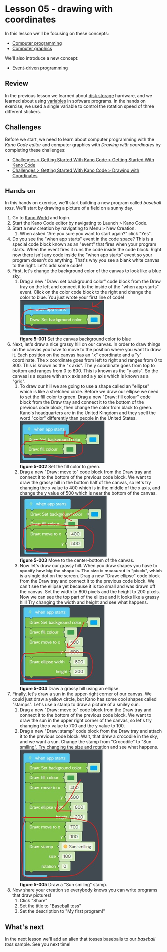# Lesson 05 - drawing with coordinates

In this lesson we'll be focusing on these concepts:

* [Computer programming](https://en.wikipedia.org/wiki/Computer_programming)
* [Computer graphics](https://en.wikipedia.org/wiki/Computer_graphics)

We'll also introduce a new concept:

* [Event-driven programming](https://en.wikipedia.org/wiki/Event-driven_programming)

## Review

In the previous lesson we learned about [disk storage](https://en.wikipedia.org/wiki/Disk_storage) hardware, and we learned about using [variables](https://en.wikipedia.org/wiki/Variable_(computer_science)) in software programs. In the hands on exercise, we used a single variable to control the rotation speed of three different stickers.

## Challenges

Before we start, we need to learn about computer programming with the *Kano Code editor* and computer graphics with *Drawing with coordinates* by completing these challenges:

* [Challenges > Getting Started With Kano Code > Getting Started With Kano Code](https://code.kano.me/challenge/CLUB01/CLUB01_00_intro)
* [Challenges > Getting Started With Kano Code > Drawing with Coordinates](https://code.kano.me/challenge/CLUB01/CLUB01_05_coordinates)

## Hands on

In this hands on exercise, we'll start building a new program called *baseball toss*. We'll start by drawing a picture of a field on a sunny day.

1. Go to [Kano World](https://world.kano.me) and login.
1. Start the Kano Code editor by navigating to Launch > Kano Code.
1. Start a new creation by navigating to Menu > New Creation.
    1. When asked "Are you sure you want to start again?" click "Yes".
1. Do you see the "when app starts" event in the code space? This is a special code block known as an "event" that fires when your program starts. When the event fires it runs the code inside the code block. Right now there isn't any code inside the "when app starts" event so your program doesn't do anything. That's why you see a blank white canvas to the right. Let's add some code!
1. First, let's change the background color of the canvas to look like a blue sky.
    1. Drag a new "Draw: set background color" code block from the Draw tray on the left and connect it to the inside of the "when app starts" event. Click on the color code block to the right and change the color to blue. You just wrote your first line of code!  
    ![5-001](./images/5-001.jpg)  
    **figure 5-001** Set the canvas background color to blue
1. Next, let's draw a nice grassy hill on our canvas. In order to draw things on the canvas you have to move to the position where you want to draw it. Each position on the canvas has an "x" coordinate and a "y" coordinate. The x coordinate goes from left to right and ranges from 0 to 800. This is known as the "x axis". The y coordinate goes from top to bottom and ranges from 0 to 600. This is known as the "y axis". So the canvas is a square with an x axis and a y axis which is known as a "grid".
    1. To draw our hill we are going to use a shape called an "ellipse" which is like a stretched circle. Before we draw our ellipse we need to set the fill color to green. Drag a new "Draw: fill colour" code block from the Draw tray and connect it to the bottom of the previous code block, then change the color from black to green. Kano's headquarters are in the United Kingdom and they spell the word "color" differently than people in the United States.  
    ![5-002](./images/5-002.jpg)  
    **figure 5-002** Set the fill color to green.
    1. Drag a new "Draw: move to" code block from the Draw tray and connect it to the bottom of the previous code block. We want to draw the grassy hill in the bottom half of the canvas, so let's try changing the x value to 400 which is in the middle of the x axis, and change the y value of 500 which is near the bottom of the canvas.  
    ![5-003](./images/5-003.jpg)  
    **figure 5-003** Move to the center-bottom of the canvas.
    1. Now let's draw our grassy hill. When you draw shapes you have to specify how big the shape is. The size is measured in "pixels", which is a single dot on the screen. Drag a new "Draw: ellipse" code block from the Draw tray and connect it to the previous code block. We can't see the ellipse yet because it is too small and was drawn off the canvas. Set the width to 800 pixels and the height to 200 pixels. Now we can see the top part of the ellipse and it looks like a grassy hill! Try changing the width and height and see what happens.  
    ![5-004](./images/5-004.jpg)  
    **figure 5-004** Draw a grassy hill using an ellipse.
1. Finally, let's draw a sun in the upper-right corner of our canvas. We could just draw a yellow circle, but Kano has some cool shapes called "stamps". Let's use a stamp to draw a picture of a smiley sun.
    1. Drag a new "Draw: move to" code block from the Draw tray and connect it to the bottom of the previous code block. We want to draw the sun in the upper right corner of the canvas, so let's try changing the x value to 700 and the y value to 100.  
    1. Drag a new "Draw: stamp" code block from the Draw tray and attach it to the previous code block. Wait, that drew a crocodile in the sky, and we want a sun. Change the stamp from "Crocodile" to "Sun smiling". Try changing the size and rotation and see what happens.  
    ![5-005](./images/5-005.jpg)  
    **figure 5-005** Draw a "Sun smiling" stamp.
1. Now share your creation so everybody knows you can write programs that draw pictures!
    1. Click "Share"
    1. Set the title to "Baseball toss"
    1. Set the description to "My first program!"

## What's next

In the next lesson we'll add an alien that tosses baseballs to our *baseball toss* sample. See you next time!
